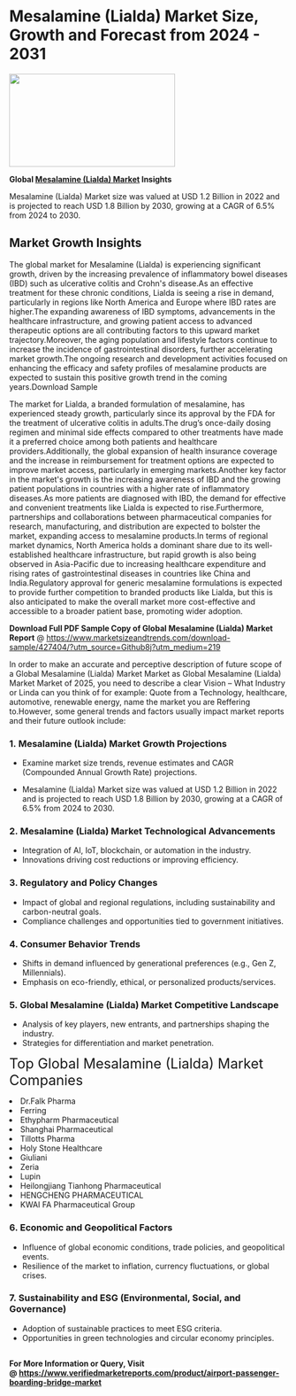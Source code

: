 <H1>Mesalamine (Lialda) Market Size, Growth and Forecast from 2024 - 2031</H1><img class="aligncenter size-medium wp-image-584254" src="https://thirdeyenews.in/wp-content/uploads/2024/09/Global-Market-Research-300x168.jpeg" alt="" width="300" height="168" /><p><strong>Global&nbsp;<a href="https://www.marketsizeandtrends.com/download-sample/427404/?utm_source=Github8j?utm_medium=219">Mesalamine (Lialda) Market</a> Insights</strong></p><p>Mesalamine (Lialda) Market size was valued at USD 1.2 Billion in 2022 and is projected to reach USD 1.8 Billion by 2030, growing at a CAGR of 6.5% from 2024 to 2030.</p><p><h2>Market Growth Insights</h2> <p>The global market for Mesalamine (Lialda) is experiencing significant growth, driven by the increasing prevalence of inflammatory bowel diseases (IBD) such as ulcerative colitis and Crohn's disease.As an effective treatment for these chronic conditions, Lialda is seeing a rise in demand, particularly in regions like North America and Europe where IBD rates are higher.The expanding awareness of IBD symptoms, advancements in the healthcare infrastructure, and growing patient access to advanced therapeutic options are all contributing factors to this upward market trajectory.Moreover, the aging population and lifestyle factors continue to increase the incidence of gastrointestinal disorders, further accelerating market growth.The ongoing research and development activities focused on enhancing the efficacy and safety profiles of mesalamine products are expected to sustain this positive growth trend in the coming years.Download Sample</p> <p>The market for Lialda, a branded formulation of mesalamine, has experienced steady growth, particularly since its approval by the FDA for the treatment of ulcerative colitis in adults.The drug’s once-daily dosing regimen and minimal side effects compared to other treatments have made it a preferred choice among both patients and healthcare providers.Additionally, the global expansion of health insurance coverage and the increase in reimbursement for treatment options are expected to improve market access, particularly in emerging markets.Another key factor in the market's growth is the increasing awareness of IBD and the growing patient populations in countries with a higher rate of inflammatory diseases.As more patients are diagnosed with IBD, the demand for effective and convenient treatments like Lialda is expected to rise.Furthermore, partnerships and collaborations between pharmaceutical companies for research, manufacturing, and distribution are expected to bolster the market, expanding access to mesalamine products.In terms of regional market dynamics, North America holds a dominant share due to its well-established healthcare infrastructure, but rapid growth is also being observed in Asia-Pacific due to increasing healthcare expenditure and rising rates of gastrointestinal diseases in countries like China and India.Regulatory approval for generic mesalamine formulations is expected to provide further competition to branded products like Lialda, but this is also anticipated to make the overall market more cost-effective and accessible to a broader patient base, promoting wider adoption.</p><p><span class=""><strong>Download Full PDF Sample Copy of Global Mesalamine (Lialda) Market Report</strong> @ <a href="https://www.marketsizeandtrends.com/download-sample/427404/?utm_source=Github8j?utm_medium=219" target="_blank">https://www.marketsizeandtrends.com/download-sample/427404/?utm_source=Github8j?utm_medium=219</a></span></p><p>In order to make an accurate and perceptive description of future scope of a Global&nbsp;Mesalamine (Lialda) Market Market as Global&nbsp;Mesalamine (Lialda) Market Market of 2025, you need to describe a clear Vision &ndash; What Industry or Linda can you think of for example: Quote from a Technology, healthcare, automotive, renewable energy, name the market you are Reffering to.However, some general trends and factors usually impact market reports and their future outlook include:</p><h3>1.&nbsp;<strong>Mesalamine (Lialda) Market Growth Projections</strong></h3><ul><li>Examine market size trends, revenue estimates and CAGR (Compounded Annual Growth Rate) projections.</li><li><p>Mesalamine (Lialda) Market size was valued at USD 1.2 Billion in 2022 and is projected to reach USD 1.8 Billion by 2030, growing at a CAGR of 6.5% from 2024 to 2030.</p></li></ul><h3>2.&nbsp;<strong>Mesalamine (Lialda) Market Technological Advancements</strong></h3><ul><li>Integration of AI, IoT, blockchain, or automation in the industry.</li><li>Innovations driving cost reductions or improving efficiency.</li></ul><h3>3.&nbsp;<strong>Regulatory and Policy Changes</strong></h3><ul><li>Impact of global and regional regulations, including sustainability and carbon-neutral goals.</li><li>Compliance challenges and opportunities tied to government initiatives.</li></ul><h3>4.&nbsp;<strong>Consumer Behavior Trends</strong></h3><ul><li>Shifts in demand influenced by generational preferences (e.g., Gen Z, Millennials).</li><li>Emphasis on eco-friendly, ethical, or personalized products/services.</li></ul><h3>5.&nbsp;<strong>Global Mesalamine (Lialda) Market Competitive Landscape</strong></h3><ul><li>Analysis of key players, new entrants, and partnerships shaping the industry.</li><li>Strategies for differentiation and market penetration.</li></ul><p data-pm-slice="1 1 []"><span style="color: inherit; font-family: inherit; font-size: 25px;">Top Global Mesalamine (Lialda) Market Companies</span></p><div class="" data-test-id=""><p><li>Dr.Falk Pharma</li><li> Ferring</li><li> Ethypharm Pharmaceutical</li><li> Shanghai Pharmaceutical</li><li> Tillotts Pharma</li><li> Holy Stone Healthcare</li><li> Giuliani</li><li> Zeria</li><li> Lupin</li><li> Heilongjiang Tianhong Pharmaceutical</li><li> HENGCHENG PHARMACEUTICAL</li><li> KWAI FA Pharmaceutical Group</li></p></div><h3>6.&nbsp;<strong>Economic and Geopolitical Factors</strong></h3><ul><li>Influence of global economic conditions, trade policies, and geopolitical events.</li><li>Resilience of the market to inflation, currency fluctuations, or global crises.</li></ul><h3>7.&nbsp;<strong>Sustainability and ESG (Environmental, Social, and Governance)</strong></h3><ul><li>Adoption of sustainable practices to meet ESG criteria.</li><li>Opportunities in green technologies and circular economy principles.</li></ul><h2><strong style="font-size: 14px;">For More Information or Query, Visit @&nbsp;</strong><a style="background-color: #ffffff; font-size: 14px;" href="https://www.marketsizeandtrends.com/report/mesalamine-lialda-market/" target="_blank">https://www.verifiedmarketreports.com/product/airport-passenger-boarding-bridge-market</a></h2>